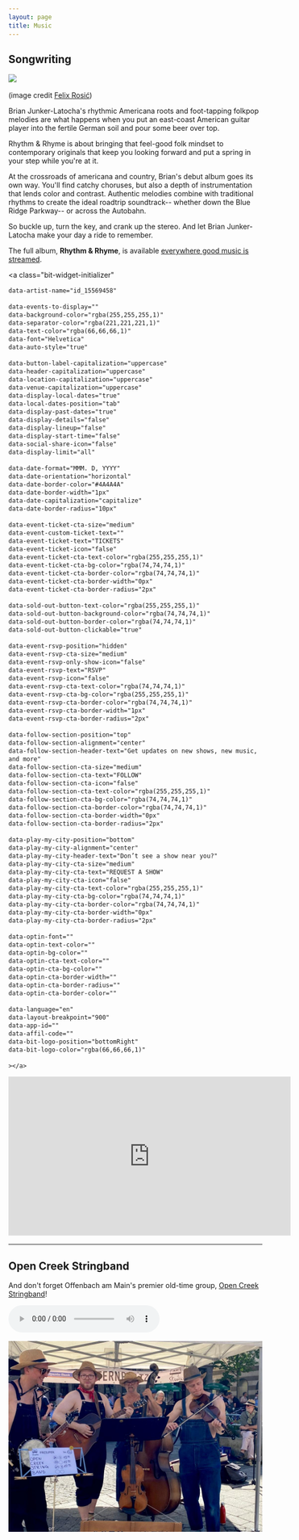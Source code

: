 ```yaml
---
layout: page
title: Music
---
```


## Songwriting


<img src="/assets/images/brian_bar.jpg" width="500">    
<p class=center_please>(image credit <a href="https://www.felixrosic.de/">Felix Rosić</a>)</p>


Brian Junker-Latocha's rhythmic Americana roots and foot-tapping folkpop melodies are what happens when you put an east-coast American guitar player into the fertile German soil and pour some beer over top.

Rhythm & Rhyme is about bringing that feel-good folk mindset to contemporary originals that keep you looking forward and put a spring in your step while you're at it. 

At the crossroads of americana and country, Brian's debut album goes its own way. You'll find catchy choruses, but also a depth of instrumentation that lends color and contrast. Authentic melodies combine with traditional rhythms to create the ideal roadtrip soundtrack-- whether down the Blue Ridge Parkway-- or across the Autobahn.

So buckle up, turn the key, and crank up the stereo. And let Brian Junker-Latocha make your day a ride to remember.

The full album, __Rhythm & Rhyme__, is available [everywhere good music is streamed](https://listen.music-hub.com/UJeuyU).


  <script charset="utf-8" src="https://widgetv3.bandsintown.com/main.min.js"></script>
  <a class="bit-widget-initializer"
    
	data-artist-name="id_15569458"
	
	data-events-to-display=""
	data-background-color="rgba(255,255,255,1)"
	data-separator-color="rgba(221,221,221,1)"
	data-text-color="rgba(66,66,66,1)"
	data-font="Helvetica"
	data-auto-style="true"
	
	data-button-label-capitalization="uppercase"
	data-header-capitalization="uppercase"
	data-location-capitalization="uppercase"
	data-venue-capitalization="uppercase"
	data-display-local-dates="true"
	data-local-dates-position="tab"
	data-display-past-dates="true"
	data-display-details="false"
	data-display-lineup="false"
	data-display-start-time="false"
	data-social-share-icon="false"
	data-display-limit="all"
	
	data-date-format="MMM. D, YYYY"
	data-date-orientation="horizontal"
	data-date-border-color="#4A4A4A"
	data-date-border-width="1px"
	data-date-capitalization="capitalize"
	data-date-border-radius="10px"
	
	data-event-ticket-cta-size="medium"
	data-event-custom-ticket-text=""
	data-event-ticket-text="TICKETS"
	data-event-ticket-icon="false"
	data-event-ticket-cta-text-color="rgba(255,255,255,1)"
	data-event-ticket-cta-bg-color="rgba(74,74,74,1)"
	data-event-ticket-cta-border-color="rgba(74,74,74,1)"
	data-event-ticket-cta-border-width="0px"
	data-event-ticket-cta-border-radius="2px"
	
	data-sold-out-button-text-color="rgba(255,255,255,1)"
	data-sold-out-button-background-color="rgba(74,74,74,1)"
	data-sold-out-button-border-color="rgba(74,74,74,1)"
	data-sold-out-button-clickable="true"
	
	data-event-rsvp-position="hidden"
	data-event-rsvp-cta-size="medium"
	data-event-rsvp-only-show-icon="false"
	data-event-rsvp-text="RSVP"
	data-event-rsvp-icon="false"
	data-event-rsvp-cta-text-color="rgba(74,74,74,1)"
	data-event-rsvp-cta-bg-color="rgba(255,255,255,1)"
	data-event-rsvp-cta-border-color="rgba(74,74,74,1)"
	data-event-rsvp-cta-border-width="1px"
	data-event-rsvp-cta-border-radius="2px"
	
	data-follow-section-position="top"
	data-follow-section-alignment="center"
	data-follow-section-header-text="Get updates on new shows, new music, and more"
	data-follow-section-cta-size="medium"
	data-follow-section-cta-text="FOLLOW"
	data-follow-section-cta-icon="false"
	data-follow-section-cta-text-color="rgba(255,255,255,1)"
	data-follow-section-cta-bg-color="rgba(74,74,74,1)"
	data-follow-section-cta-border-color="rgba(74,74,74,1)"
	data-follow-section-cta-border-width="0px"
	data-follow-section-cta-border-radius="2px"
	
	data-play-my-city-position="bottom"
	data-play-my-city-alignment="center"
	data-play-my-city-header-text="Don’t see a show near you?"
	data-play-my-city-cta-size="medium"
	data-play-my-city-cta-text="REQUEST A SHOW"
	data-play-my-city-cta-icon="false"
	data-play-my-city-cta-text-color="rgba(255,255,255,1)"
	data-play-my-city-cta-bg-color="rgba(74,74,74,1)"
	data-play-my-city-cta-border-color="rgba(74,74,74,1)"
	data-play-my-city-cta-border-width="0px"
	data-play-my-city-cta-border-radius="2px"
	
	data-optin-font=""
	data-optin-text-color=""
	data-optin-bg-color=""
	data-optin-cta-text-color=""
	data-optin-cta-bg-color=""
	data-optin-cta-border-width=""
	data-optin-cta-border-radius=""
	data-optin-cta-border-color=""
	
	data-language="en"
	data-layout-breakpoint="900"
	data-app-id=""
	data-affil-code=""
	data-bit-logo-position="bottomRight"
	data-bit-logo-color="rgba(66,66,66,1)"
	
    ></a>

<iframe width="560" height="315" src="https://www.youtube.com/embed/BdObYOU_AZI?si=fHczYXA8j2vwxhkd" title="YouTube video player" frameborder="0" allow="accelerometer; autoplay; clipboard-write; encrypted-media; gyroscope; picture-in-picture; web-share" allowfullscreen></iframe>  

<hr/>

## Open Creek Stringband

And don't forget Offenbach am Main's premier old-time group, [Open Creek Stringband](https://opencreekstringband.com)!

<audio src="assets\audio\idontlovenobody.mp3" controls></audio> 

![](assets/images/latzfunstramu.jpeg)